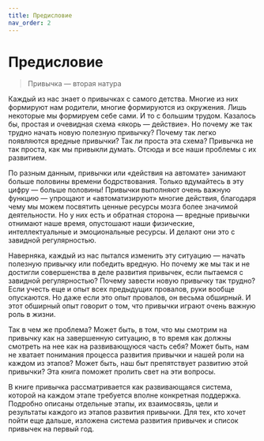 ```yaml
---
title: Предисловие
nav_order: 2
---
```


# Предисловие

> Привычка — вторая натура

Каждый из нас знает о привычках с самого детства. Многие из них
формируют нам родители, многие формируются из окружения. Лишь
некоторые мы формируем себе сами. И то с большим трудом. Казалось бы,
простая и очевидная схема «якорь — действие». Но почему же так трудно
начать новую полезную привычку? Почему так легко появляются вредные
привычки? Так ли проста эта схема? Привычка не так проста, как мы
привыкли думать. Отсюда и все наши проблемы с их развитием.

По разным данным, привычки или «действия на автомате» занимают больше
половины времени бодрствования. Только вдумайтесь в эту цифру — больше
половины! Привычки выполняют очень важную функцию — упрощают и
«автоматизируют» многие действия, благодаря чему мы можем посвятить
ценные ресурсы мозга более значимой деятельности. Но у них есть и
обратная сторона — вредные привычки отнимают наше время, опустошают
наши физические, интеллектуальные и эмоциональные ресурсы. И делают
они это с завидной регулярностью.

Наверняка, каждый из нас пытался изменить эту ситуацию — начать
полезную привычку или победить вредную. Но почему же мы так и не
достигли совершенства в деле развития привычек, если пытаемся с
завидной регулярностью? Почему завести новую привычку так трудно? Если
учесть еще и опыт всех предыдущих провалов, руки вообще опускаются. Но
даже если это опыт провалов, он весьма обширный. И этот обширный опыт
говорит о том, что привычки играют очень важную роль в жизни.

Так в чем же проблема? Может быть, в том, что мы смотрим на привычку
как на завершенную ситуацию, в то время как должны смотреть на нее как
на развивающуюся часть себя? Может быть, нам не хватает понимания
процесса развития привычки и нашей роли на каждом из этапов? Может
быть, наш быт препятствует развитию этой привычки? Эта книга поможет
пролить свет на эти вопросы.

В книге привычка рассматривается как развивающаяся система, которой на
каждом этапе требуется вполне конкретная поддержка. Подробно описаны
отдельные этапы, их взаимосвязь, цели и результаты каждого из этапов
развития привычки. Для тех, кто хочет пойти еще дальше, изложена
система развития привычек и список привычек на первый год.
